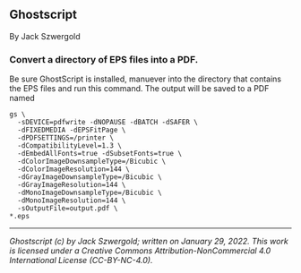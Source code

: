 ## Ghostscript

By Jack Szwergold

### Convert a directory of EPS files into a PDF.

Be sure GhostScript is installed, manuever into the directory that contains the EPS files and run this command. The output will be saved to a PDF named

	
	gs \
	  -sDEVICE=pdfwrite -dNOPAUSE -dBATCH -dSAFER \
	  -dFIXEDMEDIA -dEPSFitPage \
	  -dPDFSETTINGS=/printer \
	  -dCompatibilityLevel=1.3 \
	  -dEmbedAllFonts=true -dSubsetFonts=true \
	  -dColorImageDownsampleType=/Bicubic \
	  -dColorImageResolution=144 \
	  -dGrayImageDownsampleType=/Bicubic \
	  -dGrayImageResolution=144 \
	  -dMonoImageDownsampleType=/Bicubic \
	  -dMonoImageResolution=144 \
	  -sOutputFile=output.pdf \
	*.eps


***

*Ghostscript (c) by Jack Szwergold; written on January 29, 2022. This work is licensed under a Creative Commons Attribution-NonCommercial 4.0 International License (CC-BY-NC-4.0).*